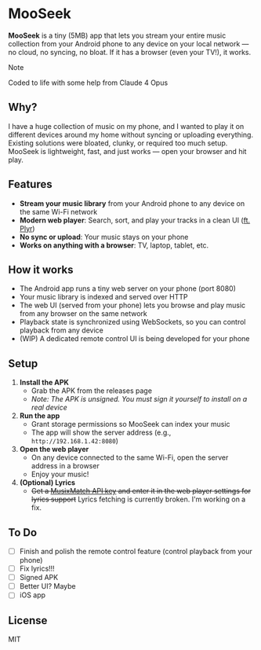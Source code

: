# MooSeek

**MooSeek** is a tiny (5MB) app that lets you stream your entire music collection from your Android phone to any device on your local network — no cloud, no syncing, no bloat. If it has a browser (even your TV!), it works.

> [!NOTE]
> Coded to life with some help from Claude 4 Opus

## Why?
I have a huge collection of music on my phone, and I wanted to play it on different devices around my home without syncing or uploading everything. Existing solutions were bloated, clunky, or required too much setup. MooSeek is lightweight, fast, and just works — open your browser and hit play.

## Features
- **Stream your music library** from your Android phone to any device on the same Wi-Fi network
- **Modern web player**: Search, sort, and play your tracks in a clean UI ([ft. Plyr](https://github.com/sampotts/plyr))
- **No sync or upload**: Your music stays on your phone
- **Works on anything with a browser**: TV, laptop, tablet, etc.

[](https://i.postimg.cc/tJm7rhhw/retgftdfs.png)

## How it works
- The Android app runs a tiny web server on your phone (port 8080)
- Your music library is indexed and served over HTTP
- The web UI (served from your phone) lets you browse and play music from any browser on the same network
- Playback state is synchronized using WebSockets, so you can control playback from any device
- (WIP) A dedicated remote control UI is being developed for your phone

## Setup
1. **Install the APK**
   - Grab the APK from the releases page
   - _Note: The APK is unsigned. You must sign it yourself to install on a real device_
2. **Run the app**
   - Grant storage permissions so MooSeek can index your music
   - The app will show the server address (e.g., `http://192.168.1.42:8080`)
3. **Open the web player**
   - On any device connected to the same Wi-Fi, open the server address in a browser
   - Enjoy your music!
4. **(Optional) Lyrics**
   - ~~Get a [MusixMatch API key](https://developer.musixmatch.com/) and enter it in the web player settings for lyrics support~~ Lyrics fetching is currently broken. I'm working on a fix.

## To Do
- [ ] Finish and polish the remote control feature (control playback from your phone)
- [ ] Fix lyrics!!!
- [ ] Signed APK
- [ ] Better UI? Maybe
- [ ] iOS app

## License
MIT
